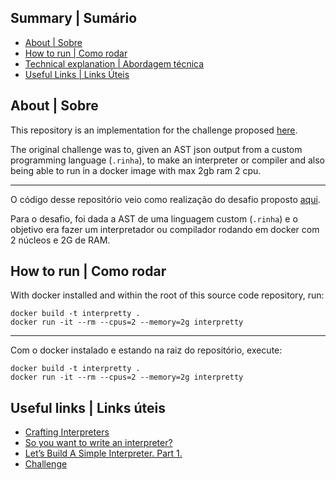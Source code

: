 ## Summary | Sumário

- [About | Sobre](#about-sobre)
- [How to run | Como rodar](#how-to-run-como-rodar)
- [Technical explanation | Abordagem técnica](#technical-explanation-abordagem-tecnica)
- [Useful Links | Links Úteis](#useful-links-links-uteis)

## About | Sobre

This repository is an implementation for the challenge proposed [here](https://github.com/aripiprazole/rinha-de-compiler/).

The original challenge was to, given an AST json output from a custom programming language (`.rinha`), to make an interpreter or compiler and also being able to run in a docker image with max 2gb ram 2 cpu.

--------------------------------------------------------------------------------------------

O código desse repositório veio como realização do desafio proposto [aqui](https://github.com/aripiprazole/rinha-de-compiler/).

Para o desafio, foi dada a AST de uma linguagem custom (`.rinha`) e o objetivo era fazer um interpretador ou compilador rodando em docker com 2 núcleos e 2G de RAM.


## How to run | Como rodar

With docker installed and within the root of this source code repository, run:

```
docker build -t interpretty .
docker run -it --rm --cpus=2 --memory=2g interpretty
```

--------------------------------------------------------------------------------------------

Com o docker instalado e estando na raiz do repositório, execute:

```
docker build -t interpretty .
docker run -it --rm --cpus=2 --memory=2g interpretty
```

## Useful links | Links úteis

- [Crafting Interpreters](https://craftinginterpreters.com)
- [So you want to write an interpreter?](https://www.youtube.com/watch?v=LCslqgM48D4)
- [Let’s Build A Simple Interpreter. Part 1.](https://ruslanspivak.com/lsbasi-part1/)
- [Challenge](https://github.com/aripiprazole/rinha-de-compiler/)
